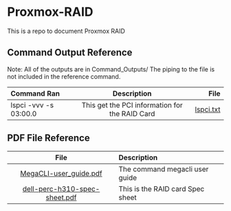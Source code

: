 # Proxmox-RAID
This is a repo to document Proxmox RAID

## Command Output Reference
Note:
All of the outputs are in Command_Outputs/
The piping to the file is not included in the reference command.


| Command Ran | Description | File |
|:------------| :---------: | ---: |
| lspci -vvv -s 03:00.0 | This get the PCI information for the RAID Card | [lspci.txt](https://github.com/sschatz1997/Proxmox-RAID/blob/main/Command_Outputs/lspci.txt)


## PDF File Reference
| File | Description |
| :--: | :---------- |
| [MegaCLI-user_guide.pdf](PDFs/MegaCLI-user_guide.pdf) | The command megacli user guide |
| [dell-perc-h310-spec-sheet.pdf](https://github.com/sschatz1997/Proxmox-RAID/blob/main/PDFs/dell-perc-h310-spec-sheet.pdf) | This is the RAID card Spec sheet |